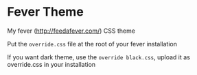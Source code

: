 # Fever Theme
My fever (http://feedafever.com/) CSS theme

Put the `override.css` file at the root of your fever installation

If you want dark theme, use the `override black.css`, upload it as override.css in your installation